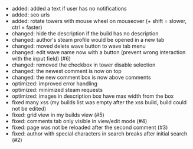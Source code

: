 - added: added a text if user has no notifications
- added: seo urls
- added: rotate towers with mouse wheel on mouseover (+ shift = slower, ctrl = faster)
- changed: hide the description if the build has no description
- changed: author's steam profile would be opened in a new tab
- changed: moved delete wave button to wave tab menu
- changed: edit wave name now with a button (prevent wrong interaction with the input field) (#6)
- changed: removed the checkbox in tower disable selection
- changed: the newest comment is now on top
- changed: the new comment box is now above comments
- optimized: improved error handling
- optimized: minimized steam requests
- optimized: images in description box have max width from the box
- fixed many xss (my builds list was empty after the xss build, build could not be edited)
- fixed: grid view in my builds view (#5)
- fixed: comments tab only visible in view/edit mode (#4)
- fixed: page was not be reloaded after the second comment (#3)
- fixed: author with special characters in search breaks after initial search (#2)